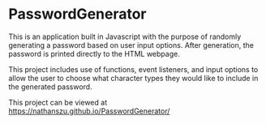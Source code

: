 # PasswordGenerator

This is an application built in Javascript with the purpose of randomly generating a password based on user input options.
After generation, the password is printed directly to the HTML webpage.

This project includes use of functions, event listeners, and input options to allow the user to choose what character types they would like to include in the generated password.

This project can be viewed at https://nathanszu.github.io/PasswordGenerator/